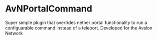 # AvNPortalCommand
Super simple plugin that overrides nether portal functionality to run a configuarable command instead of a teleport.
Developed for the Avalon Network
